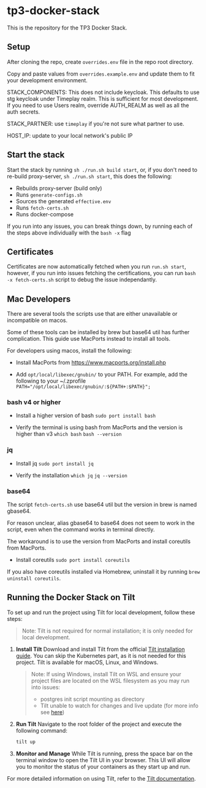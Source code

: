 # tp3-docker-stack

This is the repository for the TP3 Docker Stack.

## Setup

After cloning the repo, create `overrides.env` file in the repo root directory.

Copy and paste values from `overrides.example.env` and update them to fit your development environment.

STACK_COMPONENTS: This does not include keycloak. This defaults to use stg keycloak under Timeplay realm. This is sufficient for most development. If you need to use Users realm, override AUTH_REALM as well as all the auth secrets.

STACK_PARTNER: use `timeplay` if you're not sure what partner to use.

HOST_IP: update to your local network's public IP

## Start the stack

Start the stack by running `sh ./run.sh build start`, or, if you don't need to re-build proxy-server, `sh ./run.sh start`, this does the following:

* Rebuilds proxy-server (build only)
* Runs `generate-configs.sh`
* Sources the generated `effective.env`
* Runs `fetch-certs.sh`
* Runs docker-compose

If you run into any issues, you can break things down, by running each of the steps above individually with the `bash -x` flag

## Certificates

Certificates are now automatically fetched when you run `run.sh start`, however, if you run into issues fetching the certifications, you can run `bash -x fetch-certs.sh` script to debug the issue independantly.

## Mac Developers

There are several tools the scripts use that are either unavailable or incompatible on macos.

Some of these tools can be installed by brew but base64 util has further complication. This guide use MacPorts instead to install all tools.

For developers using macos, install the following:

* Install MacPorts from https://www.macports.org/install.php

* Add `opt/local/libexec/gnubin/` to your PATH. For example, add the following to your ~/.zprofile
  `PATH="/opt/local/libexec/gnubin/:${PATH+:$PATH}";`

### bash v4 or higher

* Install a higher version of bash
    `sudo port install bash`

* Verify the terminal is using bash from MacPorts and the version is higher than v3
    `which bash`
    `bash --version`

### jq

* Install jq
    `sudo port install jq`

* Verify the installation
    `which jq`
    `jq --version`

### base64

The script `fetch-certs.sh` use base64 util but the version in brew is named gbase64.

For reason unclear, alias gbase64 to base64 does not seem to work in the script, even when the command works in terminal directly.

The workaround is to use the version from MacPorts and install coreutils from MacPorts.

* Install coreutils
   `sudo port install coreutils`

If you also have coreutils installed via Homebrew, uninstall it by running `brew uninstall coreutils`.

## Running the Docker Stack on Tilt

To set up and run the project using Tilt for local development, follow these steps:

> Note: Tilt is not required for normal installation; it is only needed for local development.

1. **Install Tilt**
   Download and install Tilt from the official [Tilt installation guide](https://docs.tilt.dev/install.html). You can skip the Kubernetes part, as it is not needed for this project. Tilt is available for macOS, Linux, and Windows.

   > Note: If using Windows, install Tilt on WSL and ensure your project files are located on the WSL filesystem as you may run into issues:
   > - postgres init script mounting as directory
   > - Tilt unable to watch for changes and live update (for more info see [here](https://github.com/microsoft/WSL/issues/4739))

2. **Run Tilt**
   Navigate to the root folder of the project and execute the following command:
   ```sh
   tilt up
   ```

3.  **Monitor and Manage**
    While Tilt is running, press the space bar on the terminal window to open the Tilt UI in your browser. This UI will allow you to monitor the status of your containers as they start up and run.

For more detailed information on using Tilt, refer to the [Tilt documentation](https://docs.tilt.dev/).
